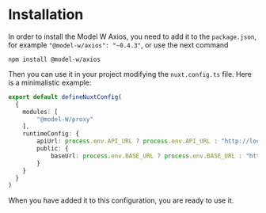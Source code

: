 # Installation

In order to install the Model W Axios, you need to add it to the `package.json`, for example `"@model-w/axios": "~0.4.3"`, or use the next command 
```commandline
npm install @model-w/axios
```

Then you can use it in your project modifying the `nuxt.config.ts` file. 
Here is a minimalistic example:

```typescript
export default defineNuxtConfig(
  {
    modules: [
        "@model-W/proxy"
    ],
    runtimeConfig: {
        apiUrl: process.env.API_URL ? process.env.API_URL : "http://localhost:3000",
        public: {
            baseUrl: process.env.BASE_URL ? process.env.BASE_URL : "http://localhost:3000"
        }
    }
  }
)
```
When you have added it to this configuration, you are ready to use it.
